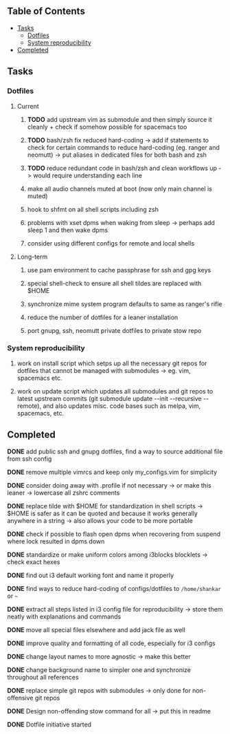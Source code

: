 ## Table of Contents
-   [Tasks](#tasks)
    -   [Dotfiles](#dotfiles)
    -   [System reproducibility](#system-reproducibility)
-   [Completed](#completed)

Tasks
-----

### Dotfiles

1.  Current

    1.  **TODO** add upstream vim as submodule and then
        simply source it cleanly + check if somehow possible for
        spacemacs too

    2.  **TODO** bash/zsh fix reduced hard-coding -\> add if
        statements to check for certain commands to reduce hard-coding
        (eg. ranger and neomutt) -\> put aliases in dedicated files for
        both bash and zsh

    3.  **TODO** reduce redundant code in bash/zsh and clean
        workflows up -\> would require understanding each line

    4.  make all audio channels muted at boot (now only main channel is
        muted)

    5.  hook to shfmt on all shell scripts including zsh

    6.  problems with xset dpms when waking from sleep -\> perhaps add
        sleep 1 and then wake dpms

    7.  consider using different configs for remote and local shells

2.  Long-term

    1.  use pam environment to cache passphrase for ssh and gpg keys

    2.  special shell-check to ensure all shell tildes are replaced with
        \$HOME

    3.  synchronize mime system program defaults to same as ranger\'s
        rifle

    4.  reduce the number of dotfiles for a leaner installation

    5.  port gnupg, ssh, neomutt private dotfiles to private stow repo

### System reproducibility

1.  work on install script which setps up all the necessary git repos
    for dotfiles that cannot be managed with submodules -\> eg. vim,
    spacemacs etc.

2.  work on update script which updates all submodules and git repos to
    latest upstream commits (git submodule update --init --recursive
    --remote), and also updates misc. code bases such as melpa, vim,
    spacemacs, etc.

Completed
---------

**DONE** add public ssh and gnupg dotfiles, find a way to
source additional file from ssh config

**DONE** remove multiple vimrcs and keep only my_configs.vim
for simplicity

**DONE** consider doing away with .profile if not necessary
-\> or make this leaner -\> lowercase all zshrc comments

**DONE** replace tilde with \$HOME for standardization in
shell scripts -\> \$HOME is safer as it can be quoted and because it
works generally anywhere in a string -\> also allows your code to be
more portable

**DONE** check if possible to flash open dpms when recovering
from suspend where lock resulted in dpms down

**DONE** standardize or make uniform colors among i3blocks
blocklets -\> check exact hexes

**DONE** find out i3 default working font and name it
properly

**DONE** find ways to reduce hard-coding of configs/dotfiles
to `/home/shankar` or `~`

**DONE** extract all steps listed in i3 config file for
reproducibility -\> store them neatly with explanations and commands

**DONE** move all special files elsewhere and add jack file
as well

**DONE** improve quality and formatting of all code,
especially for i3 configs

**DONE** change layout names to more agnostic -\> make this
better

**DONE** change background name to simpler one and
synchronize throughout all references

**DONE** replace simple git repos with submodules -\> only
done for non-offensive git repos

**DONE** Design non-offending stow command for all -\> put
this in readme

**DONE** Dotfile initiative started
